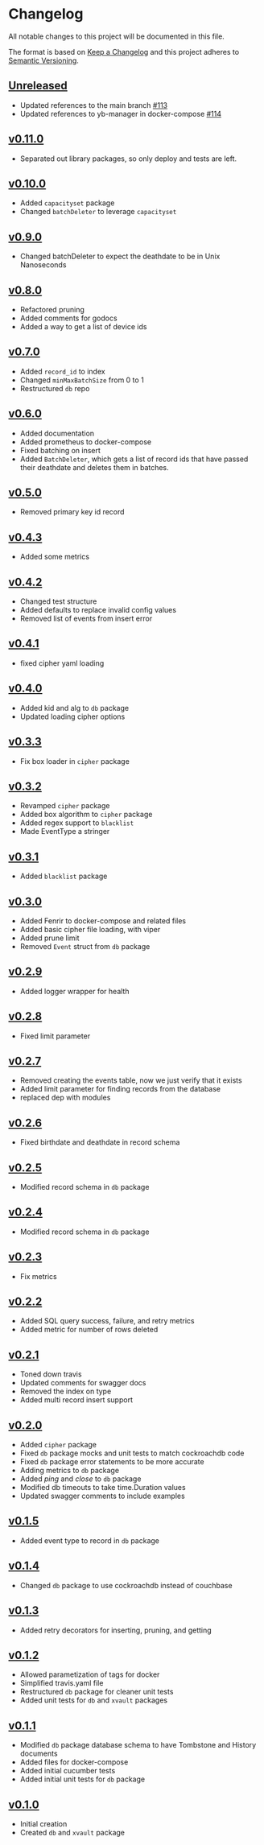# Changelog
All notable changes to this project will be documented in this file.

The format is based on [Keep a Changelog](http://keepachangelog.com/en/1.0.0/)
and this project adheres to [Semantic Versioning](http://semver.org/spec/v2.0.0.html).

## [Unreleased]
- Updated references to the main branch [#113](https://github.com/xmidt-org/codex-deploy/pull/113)
- Updated references to yb-manager in docker-compose [#114](https://github.com/xmidt-org/codex-deploy/pull/114)

## [v0.11.0]
- Separated out library packages, so only deploy and tests are left.

## [v0.10.0]
- Added `capacityset` package
- Changed `batchDeleter` to leverage `capacityset`

## [v0.9.0]
- Changed batchDeleter to expect the deathdate to be in Unix Nanoseconds

## [v0.8.0]
- Refactored pruning
- Added comments for godocs
- Added a way to get a list of device ids

## [v0.7.0]
- Added `record_id` to index
- Changed `minMaxBatchSize` from 0 to 1
- Restructured `db` repo

## [v0.6.0]
- Added documentation
- Added prometheus to docker-compose
- Fixed batching on insert
- Added `BatchDeleter`, which gets a list of record ids that have passed their 
  deathdate and deletes them in batches.

## [v0.5.0]
- Removed primary key id record

## [v0.4.3]
- Added some metrics

## [v0.4.2]
- Changed test structure
- Added defaults to replace invalid config values
- Removed list of events from insert error

## [v0.4.1]
- fixed cipher yaml loading

## [v0.4.0]
- Added kid and alg to `db` package
- Updated loading cipher options

## [v0.3.3]
- Fix box loader in `cipher` package

## [v0.3.2]
- Revamped `cipher` package
- Added box algorithm to `cipher` package
- Added regex support to `blacklist`
- Made EventType a stringer

## [v0.3.1]
- Added `blacklist` package

## [v0.3.0]
- Added Fenrir to docker-compose and related files
- Added basic cipher file loading, with viper
- Added prune limit
- Removed `Event` struct from `db` package

## [v0.2.9]
 - Added logger wrapper for health

## [v0.2.8]
 - Fixed limit parameter

## [v0.2.7]
 - Removed creating the events table, now we just verify that it exists
 - Added limit parameter for finding records from the database
 - replaced dep with modules

## [v0.2.6]
 - Fixed birthdate and deathdate in record schema

## [v0.2.5]
 - Modified record schema in `db` package

## [v0.2.4]
 - Modified record schema in `db` package

## [v0.2.3]
 - Fix metrics

## [v0.2.2]
 - Added SQL query success, failure, and retry metrics
 - Added metric for number of rows deleted

## [v0.2.1]
 - Toned down travis
 - Updated comments for swagger docs
 - Removed the index on type
 - Added multi record insert support

## [v0.2.0]
 - Added `cipher` package
 - Fixed `db` package mocks and unit tests to match cockroachdb code
 - Fixed `db` package error statements to be more accurate
 - Adding metrics to `db` package
 - Added _ping_ and _close_ to `db` package
 - Modified db timeouts to take time.Duration values
 - Updated swagger comments to include examples

## [v0.1.5]
 - Added event type to record in `db` package

## [v0.1.4]
- Changed `db` package to use cockroachdb instead of couchbase

## [v0.1.3]
- Added retry decorators for inserting, pruning, and getting

## [v0.1.2]
- Allowed parametization of tags for docker
- Simplified travis.yaml file
- Restructured `db` package for cleaner unit tests
- Added unit tests for `db` and `xvault` packages

## [v0.1.1]
- Modified `db` package database schema to have Tombstone and History documents
- Added files for docker-compose
- Added initial cucumber tests
- Added initial unit tests for `db` package

## [v0.1.0]
- Initial creation
- Created `db` and `xvault` package

[Unreleased]: https://github.com/xmidt-org/codex-deploy/compare/v0.11.0..HEAD
[v0.11.0]: https://github.com/xmidt-org/codex-deploy/compare/v0.10.0...v0.11.0
[v0.10.0]: https://github.com/xmidt-org/codex-deploy/compare/v0.9.0...v0.10.0
[v0.9.0]: https://github.com/xmidt-org/codex-deploy/compare/v0.8.0...v0.9.0
[v0.8.0]: https://github.com/xmidt-org/codex-deploy/compare/v0.7.0...v0.8.0
[v0.7.0]: https://github.com/xmidt-org/codex-deploy/compare/v0.6.0...v0.7.0
[v0.6.0]: https://github.com/xmidt-org/codex-deploy/compare/v0.5.0...v0.6.0
[v0.5.0]: https://github.com/xmidt-org/codex-deploy/compare/v0.4.3...v0.5.0
[v0.4.3]: https://github.com/xmidt-org/codex-deploy/compare/v0.4.2...v0.4.3
[v0.4.2]: https://github.com/xmidt-org/codex-deploy/compare/v0.4.1...v0.4.2
[v0.4.1]: https://github.com/xmidt-org/codex-deploy/compare/v0.4.0...v0.4.1
[v0.4.0]: https://github.com/xmidt-org/codex-deploy/compare/v0.3.3...v0.4.0
[v0.3.3]: https://github.com/xmidt-org/codex-deploy/compare/v0.3.2...v0.3.3
[v0.3.2]: https://github.com/xmidt-org/codex-deploy/compare/v0.3.1...v0.3.2
[v0.3.1]: https://github.com/xmidt-org/codex-deploy/compare/v0.3.0...v0.3.1
[v0.3.0]: https://github.com/xmidt-org/codex-deploy/compare/v0.2.9...v0.3.0
[v0.2.9]: https://github.com/xmidt-org/codex-deploy/compare/v0.2.8...v0.2.9
[v0.2.8]: https://github.com/xmidt-org/codex-deploy/compare/v0.2.7...v0.2.8
[v0.2.7]: https://github.com/xmidt-org/codex-deploy/compare/v0.2.6...v0.2.7
[v0.2.6]: https://github.com/xmidt-org/codex-deploy/compare/v0.2.5...v0.2.6
[v0.2.5]: https://github.com/xmidt-org/codex-deploy/compare/v0.2.4...v0.2.5
[v0.2.4]: https://github.com/xmidt-org/codex-deploy/compare/v0.2.3...v0.2.4
[v0.2.3]: https://github.com/xmidt-org/codex-deploy/compare/v0.2.2...v0.2.3
[v0.2.2]: https://github.com/xmidt-org/codex-deploy/compare/v0.2.1...v0.2.2
[v0.2.1]: https://github.com/xmidt-org/codex-deploy/compare/v0.2.0...v0.2.1
[v0.2.0]: https://github.com/xmidt-org/codex-deploy/compare/v0.1.5...v0.2.0
[v0.1.5]: https://github.com/xmidt-org/codex-deploy/compare/v0.1.4...v0.1.5
[v0.1.4]: https://github.com/xmidt-org/codex-deploy/compare/v0.1.3...v0.1.4
[v0.1.3]: https://github.com/xmidt-org/codex-deploy/compare/v0.1.2...v0.1.3
[v0.1.2]: https://github.com/xmidt-org/codex-deploy/compare/v0.1.1...v0.1.2
[v0.1.1]: https://github.com/xmidt-org/codex-deploy/compare/v0.1.0...v0.1.1
[v0.1.0]: https://github.com/xmidt-org/codex-deploy/compare/0.0.0...v0.1.0
